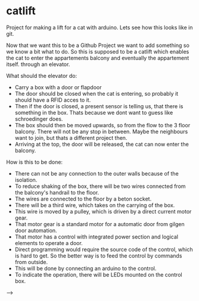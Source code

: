 # catlift
Project for making a lift for a cat with arduino.
Lets see how this looks like in git.

Now that we want this to be a Github Project we want to add something so we know a bit what to do.
So this is supposed to be a catlift which enables the cat to enter the appartements balcony and eventually the appartement itself.
through an elevator.

What should the elevator do:
- Carry a box with a door or flapdoor
- The door should be closed when the cat is entering, so probably it should have a RFID acces to it.
- Then if the door is closed, a present sensor is telling us, that there is something in the box. Thats because we dont want to guess like schroedinger does.
- The box should then be moved upwards, so from the flow to the 3 floor balcony. There will not be any stop in between. Maybe the neighbours want to join, but thats a different project then.
- Arriving at the top, the door will be released, the cat can now enter the balcony.

How is this to be done:
- There can not be any connection to the outer walls because of the isolation.
- To reduce shaking of the box, there will be two wires connected from the balcony's handrail to the floor.
- The wires are connected to the floor by a beton socket.
- There will be a third wire, which takes on the carrying of the box.
- This wire is moved by a pulley, which is driven by a direct current motor gear.
- That motor gear is a standard motor for a automatic door from gilgen door automation.
- That motor has a control with integrated power section and logical elements to operate a door.
- Direct programming would require the source code of the control, which is hard to get. So the better way is to feed the control by commands from outside.
- This will be done by connecting an arduino to the control.
- To indicate the operation, there will be LEDs mounted on the control box.


<!-- <!-- This is the branch --> -->
